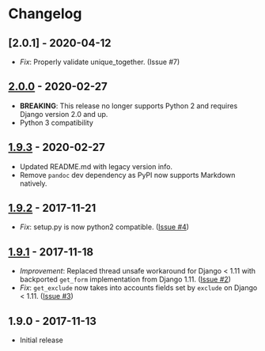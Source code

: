 # Changelog

## [2.0.1] - 2020-04-12
 - _Fix_: Properly validate unique_together. (Issue #7)

## [2.0.0] - 2020-02-27
 - **BREAKING**: This release no longer supports Python 2 and requires Django version 2.0 and up.
 - Python 3 compatibility

## [1.9.3] - 2020-02-27
- Updated README.md with legacy version info.
- Remove `pandoc` dev dependency as PyPI now supports Markdown natively.

## [1.9.2] - 2017-11-21
- _Fix_: setup.py is now python2 compatible. ([Issue #4])

## [1.9.1] - 2017-11-18
- _Improvement_: Replaced thread unsafe workaround for Django < 1.11 with backported `get_form` implementation from Django 1.11. ([Issue #2])
- _Fix_: `get_exclude` now takes into accounts fields set by `exclude` on Django < 1.11. ([Issue #3])

## 1.9.0 - 2017-11-13
- Initial release

[2.0.0]: https://github.com/inueni/django-subadmin/compare/v1.9.3...v2.0.0
[1.9.3]: https://github.com/inueni/django-subadmin/compare/v1.9.2...v1.9.3
[1.9.2]: https://github.com/inueni/django-subadmin/compare/v1.9.1...v1.9.2
[1.9.1]: https://github.com/inueni/django-subadmin/compare/v1.9.0...v1.9.1
[Issue #2]: https://github.com/inueni/django-subadmin/issues/2
[Issue #3]: https://github.com/inueni/django-subadmin/issues/3
[Issue #4]: https://github.com/inueni/django-subadmin/issues/4